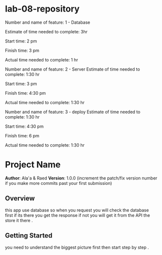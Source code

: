
# lab-08-repository

Number and name of feature: 1 - Database

Estimate of time needed to complete: 3hr

Start time: 2 pm

Finish time: 3 pm

Actual time needed to complete: 1 hr



Number and name of feature: 2 - Server
Estimate of time needed to complete: 1:30 hr

Start time: 3 pm

Finish time: 4:30 pm

Actual time needed to complete: 1:30 hr


Number and name of feature: 3 - deploy
Estimate of time needed to complete: 1:30 hr

Start time: 4:30 pm

Finish time: 6 pm

Actual time needed to complete: 1:30 hr


# Project Name

**Author**: Ala'a & Raed
**Version**: 1.0.0 (increment the patch/fix version number if you make more commits past your first submission)

## Overview
this app use database so when you request you will check the database first if its there you get the response if not you will get it from the API the store it there . 
## Getting Started
you need to understand the biggest picture first then start step by step .




